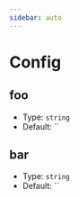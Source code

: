 ```yaml
---
sidebar: auto
---
```


# Config

## foo

- Type: `string`
- Default: ``

## bar

- Type: `string`
- Default: ``
